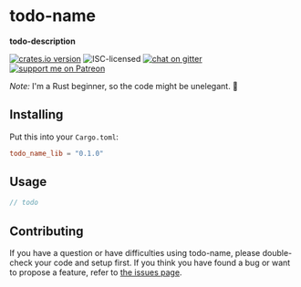 # todo-name

**todo-description**

[![crates.io version](https://img.shields.io/crates/v/todo_name_lib.svg)](https://crates.io/crates/todo_name_lib)
![ISC-licensed](https://img.shields.io/github/license/derhuerst/todo-name.svg)
[![chat on gitter](https://badges.gitter.im/derhuerst.svg)](https://gitter.im/derhuerst)
[![support me on Patreon](https://img.shields.io/badge/support%20me-on%20patreon-fa7664.svg)](https://patreon.com/derhuerst)

*Note:* I'm a Rust beginner, so the code might be unelegant. 🙈


## Installing

Put this into your `Cargo.toml`:

```toml
todo_name_lib = "0.1.0"
```


## Usage

```rust
// todo
```


## Contributing

If you have a question or have difficulties using todo-name, please double-check your code and setup first. If you think you have found a bug or want to propose a feature, refer to [the issues page](https://github.com/derhuerst/todo-name/issues).
